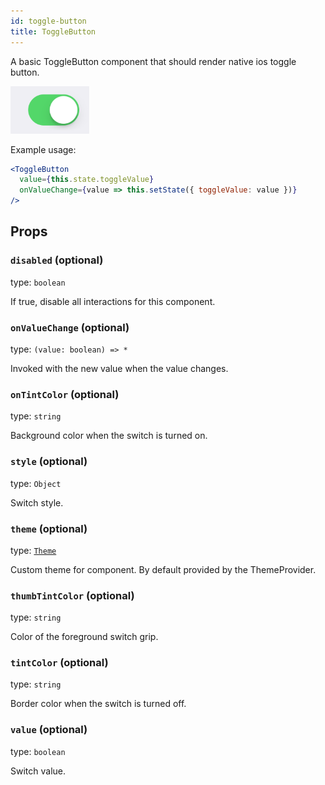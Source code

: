 ```yaml
---
id: toggle-button
title: ToggleButton
---
```


A basic ToggleButton component that should render native ios toggle button.

![ToggleButton component](assets/toggle-button.png)

Example usage:
```jsx
<ToggleButton
  value={this.state.toggleValue}
  onValueChange={value => this.setState({ toggleValue: value })}
/>
```

## Props

### `disabled` (optional)
type: `boolean`  

If true, disable all interactions for this component.

### `onValueChange` (optional)
type: `(value: boolean) => *`

Invoked with the new value when the value changes.

### `onTintColor` (optional)
type: `string`

Background color when the switch is turned on.

### `style` (optional)
type: `Object`  

Switch style.

### `theme` (optional)
type: [`Theme`](theme.html)

Custom theme for component. By default provided by the ThemeProvider.

### `thumbTintColor` (optional)
type: `string`

Color of the foreground switch grip.

### `tintColor` (optional)
type: `string`

Border color when the switch is turned off.

### `value` (optional)
type: `boolean`  

Switch value.
